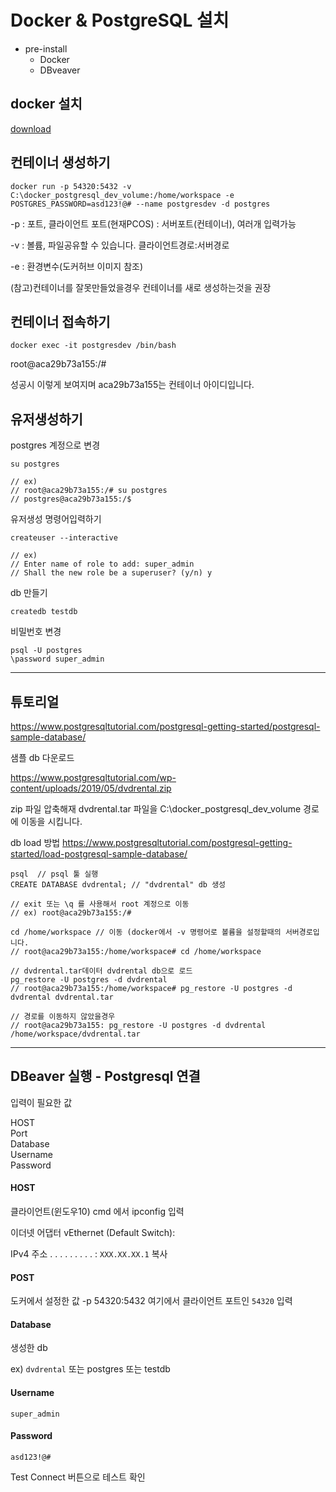 # Docker & PostgreSQL 설치 

- pre-install
  - Docker
  - DBveaver



## docker 설치 

[download](https://www.docker.com/)


##  컨테이너 생성하기 
```
docker run -p 54320:5432 -v C:\docker_postgresql_dev_volume:/home/workspace -e POSTGRES_PASSWORD=asd123!@# --name postgresdev -d postgres
```

-p : 포트, 클라이언트 포트(현재PCOS) : 서버포트(컨테이너), 여러개 입력가능

-v : 볼륨, 파일공유할 수 있습니다. 클라이언트경로:서버경로 

-e : 환경변수(도커허브 이미지 참조)

(참고)컨테이너를 잘못만들었을경우 컨테이너를 새로 생성하는것을 권장 



## 컨테이너 접속하기
```
docker exec -it postgresdev /bin/bash
```
root@aca29b73a155:/# 

성공시 이렇게 보여지며 aca29b73a155는 컨테이너 아이디입니다.


## 유저생성하기
postgres 계정으로 변경

``` 
su postgres 

// ex) 
// root@aca29b73a155:/# su postgres
// postgres@aca29b73a155:/$
```

유저생성 명령어입력하기 
``` 
createuser --interactive

// ex)
// Enter name of role to add: super_admin
// Shall the new role be a superuser? (y/n) y
```

db 만들기 
```
createdb testdb
```

비밀번호 변경 
```
psql -U postgres
\password super_admin
```


---

## 튜토리얼

https://www.postgresqltutorial.com/postgresql-getting-started/postgresql-sample-database/

샘플 db 다운로드 

https://www.postgresqltutorial.com/wp-content/uploads/2019/05/dvdrental.zip

zip 파일 압축해재
dvdrental.tar 파일을 C:\docker_postgresql_dev_volume 경로에 이동을 시킵니다.

db load 방법
https://www.postgresqltutorial.com/postgresql-getting-started/load-postgresql-sample-database/


```
psql  // psql 툴 실행 
CREATE DATABASE dvdrental; // "dvdrental" db 생성 

// exit 또는 \q 를 사용해서 root 계정으로 이동 
// ex) root@aca29b73a155:/# 

cd /home/workspace // 이동 (docker에서 -v 명령어로 볼륨을 설정할때의 서버경로입니다. 
// root@aca29b73a155:/home/workspace# cd /home/workspace

// dvdrental.tar데이터 dvdrental db으로 로드  
pg_restore -U postgres -d dvdrental
// root@aca29b73a155:/home/workspace# pg_restore -U postgres -d dvdrental dvdrental.tar 

// 경로를 이동하지 않았을경우 
// root@aca29b73a155: pg_restore -U postgres -d dvdrental /home/workspace/dvdrental.tar 
```

---

## DBeaver 실행 - Postgresql 연결 

입력이 필요한 값 

HOST  
Port   
Database  
Username  
Password  

#### HOST 

클라이언트(윈도우10) cmd 에서 ipconfig 입력 

이더넷 어댑터 vEthernet (Default Switch):

IPv4 주소 . . . . . . . . . : `XXX.XX.XX.1`  복사 

#### POST

도커에서 설정한 값 -p 54320:5432 여기에서 클라이언트 포트인 `54320` 입력

#### Database

생성한 db 

ex) `dvdrental` 또는 postgres 또는 testdb 

#### Username

`super_admin`

#### Password

`asd123!@#`

Test Connect 버튼으로 테스트
확인







